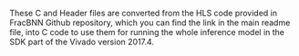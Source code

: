 These C and Header files are converted from the HLS code provided in FracBNN Github repository, which you can find the link in the main readme file, into C code to use them for 
running the whole inference model in the SDK part of the Vivado version 2017.4.
